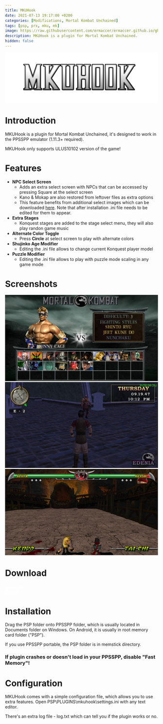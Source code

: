 ```yaml
---
title: MKUHook
date: 2021-07-13 19:17:00 +0200
categories: [Modifications, Mortal Kombat Unchained]
tags: [psp, prx, mku, mk]   
image: https://raw.githubusercontent.com/ermaccer/ermaccer.github.io/gh-pages/assets/mods/mku/mkuhook/2.jpg
description: MKUHook is a plugin for Mortal Kombat Unchained.
hidden: false
---
```


<img class="img-fluid mx-auto" alt="mkuhook" src="https://raw.githubusercontent.com/ermaccer/ermaccer.github.io/gh-pages/assets/projects/mkuhook_logo_export.png">

# Introduction
MKUHook is a plugin for Mortal Kombat Unchained, it's designed to work
in the PPSSPP emulator (1.11.3+ required). 

<div class="alert bg-dark">
    MKUHook only supports ULUS10102 version of the game!
</div>

# Features

- **NPC Select Screen**
    - Adds an extra select screen with NPCs that can be accessed by pressing Square at the select screen
    - Kano & Mokap are also restored from leftover files as extra options
    - This feature benefits from additional select images which can be downloaded <a href="https://ermaccer.github.io/posts/mkuhook-select-screen-images/">here</a>. Note that after installation .ini file needs to be edited
    for them to appear.
- **Extra Stages**
    - Konquest stages are added to the stage select menu, they will also play randon game music
- **Alternate Color Toggle**
    - Press **Circle** at select screen to play with alternate colors
- **Shujinko Age Modifier**
    - Editing the .ini file allows to change current Konquest player model
- **Puzzle Modifier**
    - Editing the .ini file allows to play with puzzle mode scaling in any game mode


# Screenshots

![Preview](https://raw.githubusercontent.com/ermaccer/ermaccer.github.io/gh-pages/assets/mods/mku/mkuhook/selectimages.jpg)
![Preview](https://raw.githubusercontent.com/ermaccer/ermaccer.github.io/gh-pages/assets/mods/mku/mkuhook/1.jpg)
![Preview](https://raw.githubusercontent.com/ermaccer/ermaccer.github.io/gh-pages/assets/mods/mku/mkuhook/2.jpg)

# Download

<a class="btn btn-block btn-dark bg-dark text-gray btn-lg" style="color: white;" href="https://github.com/ermaccer/MKUHook/releases/latest/download/mkuhook.zip" role="button">
<i class="fas fa-download"></i>
Download
</a>
<br>
<a class="btn btn-block btn-dark bg-dark text-gray btn-lg" style="color: white;" href="https://github.com/ermaccer/MKUHook/" role="button">
<i class="fab fa-github"></i>
Source
</a>


# Installation 
Drag the PSP folder onto PPSSPP folder, which is usually located in Documents folder on
Windows. On Android, it is usually in root memory card folder ("PSP").

If you use PPSSPP portable, the PSP folder is in memstick directory.

### If plugin crashes or doesn't load in your PPSSPP, disable "Fast Memory"!


# Configuration

MKUHook comes with a simple configuration file, which allows you to use extra features.
Open PSP\PLUGINS\mkuhook\settings.ini with any text editor.


There's an extra log file - log.txt which can tell you if the plugin works or no.



